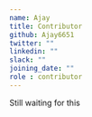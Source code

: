 ```yaml
---
name: Ajay
title: Contributor
github: Ajay6651
twitter: ""
linkedin: ""
slack: ""
joining_date: ""
role : contributor
---
```


Still waiting for this

